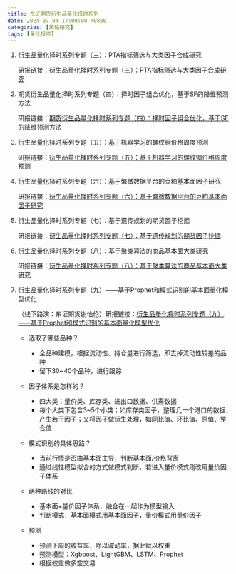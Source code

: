 ```yaml
---
title: 东证期货衍生品量化择时系列
date: 2024-07-04 17:00:00 +0800 
categories: [策略研究] 
tags: [量化投资]  
---
```


1. 衍生品量化择时系列专题（三）：PTA指标筛选与大类因子合成研究

    研报链接：[衍生品量化择时系列专题（三）：PTA指标筛选与大类因子合成研究](/article/research-report/东证期货衍生品量化择时系列/20191202-上海东证期货-上海东证期货衍生品量化择时系列专题之三：PTA指标筛选与大类因子合成研究（2019-12-02）.pdf)

2. 期货衍生品量化择时系列专题（四）：择时因子组合优化，基于SF的降维预测方法

    研报链接：[期货衍生品量化择时系列专题（四）：择时因子组合优化，基于SF的降维预测方法](/article/research-report/东证期货衍生品量化择时系列/20191202-上海东证期货-上海东证期货衍生品量化择时系列专题（四）：择时因子组合优化，基于SF的降维预测方法（2019-12-02）.pdf)

3. 衍生品量化择时系列专题（五）：基于机器学习的螺纹钢价格周度预测

    研报链接：[衍生品量化择时系列专题（五）：基于机器学习的螺纹钢价格周度预测](/article/research-report/东证期货衍生品量化择时系列/20211125-上海东证期货-上海东证期货衍生品量化择时系列专题（五）：基于机器学习的螺纹钢价格周度预测（2021-11-25）.pdf)

4. 衍生品量化择时系列专题（六）：基于繁微数据平台的豆粕基本面因子研究

    研报链接：[衍生品量化择时系列专题（六）：基于繁微数据平台的豆粕基本面因子研究](/article/research-report/东证期货衍生品量化择时系列/20220223-上海东证期货-上海东证期货衍生品量化择时系列专题（六）：基于繁微数据平台的豆粕基本面因子研究（2022-02-23）.pdf)

5. 衍生品量化择时系列专题（七）：基于遗传规划的期货因子挖掘

    研报链接：[衍生品量化择时系列专题（七）：基于遗传规划的期货因子挖掘](/article/research-report/东证期货衍生品量化择时系列/20220506-上海东证期货-上海东证期货衍生品量化择时系列专题（七）：基于遗传规划的期货因子挖掘（2022-05-06）.pdf)

6. 衍生品量化择时系列专题（八）：基于聚类算法的商品基本面大类研究

    研报链接：[衍生品量化择时系列专题（八）：基于聚类算法的商品基本面大类研究](/article/research-report/东证期货衍生品量化择时系列/rBoJAmMVkciACnxcAIHuCiUJep0675.pdf)    

7. 衍生品量化择时系列专题（九）——基于Prophet和模式识别的基本面量化模型优化

    （线下路演：东证期货谢怡伦）研报链接：[衍生品量化择时系列专题（九）——基于Prophet和模式识别的基本面量化模型优化](/article/research-report/东证期货衍生品量化择时系列/20240328-上海东证期货-衍生品量化择时系列专题（九）：基于Prophet和模式识别的基本面量化模型优化.pdf)

    - 选取了哪些品种？
        - 全品种建模，根据流动性、持仓量进行筛选，即去掉流动性较差的品种
        - 留下30~40个品种，进行跟踪

    - 因子体系是怎样的？
        - 四大类：量价类、库存类、进出口数据、供需数据
        - 每个大类下包含3~5个小类；如库存类因子，整理几十个港口的数据，产生若干因子；又将因子做衍生处理，如同比值、环比值、原值、整合值

    - 模式识别的具体思路？
        - 当前行情是否由基本面主导，判断基本面/价格背离
        - 通过线性模型拟合的方式做模式判断，若进入量价模式则改用量价因子体系

    - 两种路线的对比
        - 基本面+量价因子体系，融合在一起作为模型输入
        - 判断模式，基本面模式用基本面因子，量价模式用量价因子

    - 预测
        - 预测下周的收益率，除以波动率，据此赋以权重
        - 预测模型：Xgboost、LightGBM、LSTM、Prophet
        - 根据权重做多空交易